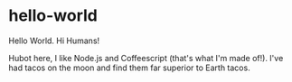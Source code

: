 # hello-world
Hello World.
Hi Humans! 

Hubot here, I like Node.js and Coffeescript (that's what I'm made of!).
I've had tacos on the moon and find them far superior to Earth tacos.
